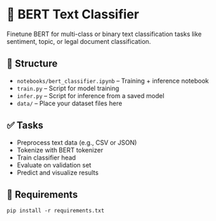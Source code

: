 # 🧠 BERT Text Classifier

Finetune BERT for multi-class or binary text classification tasks like sentiment, topic, or legal document classification.

## 📁 Structure
- `notebooks/bert_classifier.ipynb` – Training + inference notebook
- `train.py` – Script for model training
- `infer.py` – Script for inference from a saved model
- `data/` – Place your dataset files here

## ✅ Tasks
- Preprocess text data (e.g., CSV or JSON)
- Tokenize with BERT tokenizer
- Train classifier head
- Evaluate on validation set
- Predict and visualize results

## 🔧 Requirements
```
pip install -r requirements.txt
```
